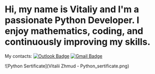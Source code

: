 # Hi, my name is Vitaliy and I'm a passionate Python Developer. I enjoy mathematics, coding, and continuously improving my skills.
My contacts: 
[![Outlook Badge](https://img.shields.io/badge/-Outlook-blue?style=flat&logo=Outlook&logoColor=white)](mailto:zhmud12@outlook.com) 
[![Gmail Badge](https://img.shields.io/badge/-Gmail-red?style=flat&logo=Gmail&logoColor=white)](mailto:zhmud12@gmail.com) 

![Python Sertificate](Vitalii Zhmud - Python_sertificate.png)


